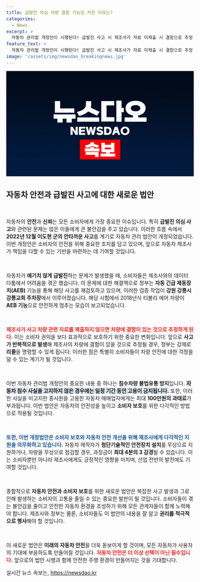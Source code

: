```yaml
---
title: 급발진 의심 차량 결함 가능성 커진 이유는?
categories:
  - News
excerpt: >
  자동차 관리법 개정안이 시행된다! 급발진 사고 시 제조사가 자료 미제출 시 결함으로 추정, 강제 리콜 가능성이 높아진다. 소비자 보호 강화를 위한 새로운 규제, 침수차량 유통 방지 조항도 신설! 바로 확인해보세요!
feature_text: >
  자동차 관리법 개정안이 시행된다! 급발진 사고 시 제조사가 자료 미제출 시 결함으로 추정, 강제 리콜 가능성이 높아진다. 소비자 보호 강화를 위한 새로운 규제, 침수차량 유통 방지 조항도 신설! 바로 확인해보세요!
image: '/assets/img/newsdao_breakingnews.jpg'
---
```


<p><img src="/assets/img/newsdao_breakingnews.jpg" alt="flaretime 속보" /></p>

<h2 data-ke-size="size26">자동차 안전과 급발진 사고에 대한 새로운 법안</h2>

<p data-ke-size="size16">&nbsp;</p>

<p>자동차의 <strong>안전</strong>과 <strong>신뢰</strong>는 모든 소비자에게 가장 중요한 이슈입니다. 특히 <strong>급발진 의심 사고</strong>와 관련된 문제는 많은 이들에게 큰 불안감을 주고 있습니다. 이러한 흐름 속에서 <strong>2022년 12월 이도현 군의 안타까운 사고</strong>를 계기로 자동차 관리 법안이 개정되었습니다. 이번 개정안은 소비자의 안전을 위해 중요한 조치를 담고 있으며, 앞으로 자동차 제조사가 책임을 다할 수 있는 기반을 마련하는 데 기여할 것입니다.</p>

<p data-ke-size="size16">&nbsp;</p>

<p>자동차가 <strong>예기치 않게 급발진</strong>하는 문제가 발생했을 때, 소비자들은 제조사와의 데이터 다툼에서 어려움을 겪곤 했습니다. 이 문제에 대한 해결책으로 정부는 <strong>자동 긴급 제동장치(AEB)</strong> 기능을 통해 해당 사고를 재검토하고 있으며, 이러한 검증 작업이 <strong>강원 강릉시 강릉교회 주차장</strong>에서 이루어졌습니다. 해당 시험에서 2018년식 티볼리 에어 차량이 <strong>AEB 기능</strong>으로 안전하게 멈추는 모습이 보고되었습니다.</p>

<p data-ke-size="size16">&nbsp;</p>

<p><b><span style="color: #ee2323;">제조사가 사고 차량 관련 자료를 제출하지 않으면 차량에 결함이 있는 것으로 추정하게 된다.</span></b> 이는 소비자 권익을 보다 효과적으로 보호하기 위한 중요한 변화입니다. 앞으로 <strong>사고가 반복적으로 발생</strong>해 제조사의 차량에 결함이 있을 것으로 추정될 경우, 정부는 강제로 <strong>리콜</strong>을 명령할 수 있게 됩니다. 이러한 점은 특별히 소비자들이 차량 안전에 대한 걱정을 덜 수 있는 계기가 될 것입니다. </p>

<p data-ke-size="size16">&nbsp;</p>

<p>이번 자동차 관리법 개정안의 중요한 내용 중 하나는 <strong>침수차량 불법유통 방지</strong>입니다. <b><span style="background-color: #21538527;">자동차 침수 사실을 고지하지 않은 경우에는 일정 기간 동안 고용이 금지됩니다.</span></b> 또한, 이러한 사실을 미고지한 종사원을 고용한 자동차 매매업자에게는 최대 <strong>100만원의 과태료</strong>가 부과됩니다. 이번 법안은 자동차의 안전성을 높이고 <strong>소비자 보호</strong>를 위한 다각적인 방법으로 적용될 것입니다.</p>

<p data-ke-size="size16">&nbsp;</p>

<p><b><span style="color: #1a5490;">또한, 이번 개정법안은 소비자 보호와 자동차 안전 개선을 위해 제조사에게 다각적인 지원을 의무화하고 있습니다.</span></b> 자동차 제작자가 <strong>첨단기술적인 안전장치 설치</strong>를 무상으로 지원하거나, 차량을 무상으로 점검할 경우, 과징금이 <strong>최대 4분의 3 감경</strong>될 수 있습니다. 이는 소비자뿐만 아니라 제조사에게도 긍정적인 영향을 미치며, 산업 전반의 발전에도 기여할 것입니다.</p>

<p data-ke-size="size16">&nbsp;</p>

<p>종합적으로 <strong>자동차 안전과 소비자 보호</strong>를 위한 새로운 법안은 복잡한 사고 발생과 그로 인해 발생하는 소비자의 고통을 줄일 수 있는 중요한 발판이 될 것입니다. 소비자들이 겪는 불안감을 줄이고 안전한 자동차 환경을 조성하기 위해 모든 관계자들이 함께 노력해야 합니다. 제조사와 정부는 물론, 소비자들도 이 법안의 내용을 잘 알고 <strong>권리를 적극적으로 행사</strong>해야 할 것입니다. </p>

<p data-ke-size="size16">&nbsp;</p>

<p>이 새로운 법안은 <strong>미래의 자동차 안전</strong>을 더욱 돋보이게 할 것이며, 모든 자동차가 사용자의 기대에 부응하도록 만들어질 것입니다. <b><span style="color: #ee2323;">자동차 안전은 더 이상 선택이 아닌 필수입니다.</span></b> 앞으로의 법안 시행과 함께 안전한 주행 환경이 만들어지는 것을 기대합니다.</p>
실시간 뉴스 속보는, <a href="https://newsdao.kr" rel="dofollow">https://newsdao.kr</a>


